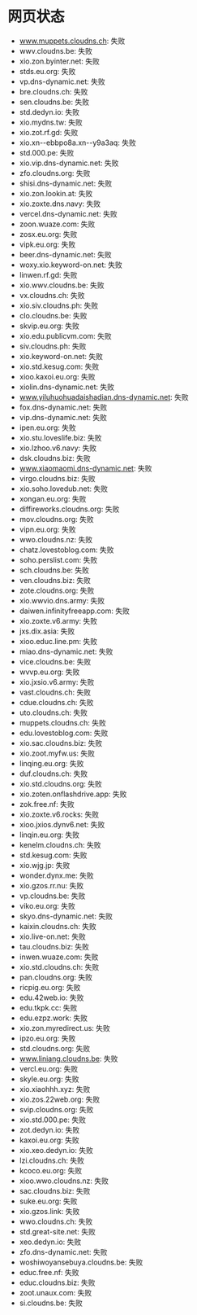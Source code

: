 # 网页状态
- www.muppets.cloudns.ch: 失败
- wwv.cloudns.be: 失败
- xio.zon.byinter.net: 失败
- stds.eu.org: 失败
- vp.dns-dynamic.net: 失败
- bre.cloudns.ch: 失败
- sen.cloudns.be: 失败
- std.dedyn.io: 失败
- xio.mydns.tw: 失败
- xio.zot.rf.gd: 失败
- xio.xn--ebbpo8a.xn--y9a3aq: 失败
- std.000.pe: 失败
- xio.vip.dns-dynamic.net: 失败
- zfo.cloudns.org: 失败
- shisi.dns-dynamic.net: 失败
- xio.zon.lookin.at: 失败
- xio.zoxte.dns.navy: 失败
- vercel.dns-dynamic.net: 失败
- zoon.wuaze.com: 失败
- zosx.eu.org: 失败
- vipk.eu.org: 失败
- beer.dns-dynamic.net: 失败
- woxy.xio.keyword-on.net: 失败
- linwen.rf.gd: 失败
- xio.wwv.cloudns.be: 失败
- vx.cloudns.ch: 失败
- xio.siv.cloudns.ph: 失败
- clo.cloudns.be: 失败
- skvip.eu.org: 失败
- xio.edu.publicvm.com: 失败
- siv.cloudns.ph: 失败
- xio.keyword-on.net: 失败
- xio.std.kesug.com: 失败
- xioo.kaxoi.eu.org: 失败
- xiolin.dns-dynamic.net: 失败
- www.yiluhuohuadaishadian.dns-dynamic.net: 失败
- fox.dns-dynamic.net: 失败
- vip.dns-dynamic.net: 失败
- ipen.eu.org: 失败
- xio.stu.loveslife.biz: 失败
- xio.lzhoo.v6.navy: 失败
- dsk.cloudns.biz: 失败
- www.xiaomaomi.dns-dynamic.net: 失败
- virgo.cloudns.biz: 失败
- xio.soho.lovedub.net: 失败
- xongan.eu.org: 失败
- diffireworks.cloudns.org: 失败
- mov.cloudns.org: 失败
- vipn.eu.org: 失败
- wwo.cloudns.nz: 失败
- chatz.lovestoblog.com: 失败
- soho.perslist.com: 失败
- sch.cloudns.be: 失败
- ven.cloudns.biz: 失败
- zote.cloudns.org: 失败
- xio.wwvio.dns.army: 失败
- daiwen.infinityfreeapp.com: 失败
- xio.zoxte.v6.army: 失败
- jxs.dix.asia: 失败
- xioo.educ.line.pm: 失败
- miao.dns-dynamic.net: 失败
- vice.cloudns.be: 失败
- wvvp.eu.org: 失败
- xio.jxsio.v6.army: 失败
- vast.cloudns.ch: 失败
- cdue.cloudns.ch: 失败
- uto.cloudns.ch: 失败
- muppets.cloudns.ch: 失败
- edu.lovestoblog.com: 失败
- xio.sac.cloudns.biz: 失败
- xio.zoot.myfw.us: 失败
- linqing.eu.org: 失败
- duf.cloudns.ch: 失败
- xio.std.cloudns.org: 失败
- xio.zoten.onflashdrive.app: 失败
- zok.free.nf: 失败
- xio.zoxte.v6.rocks: 失败
- xioo.jxios.dynv6.net: 失败
- linqin.eu.org: 失败
- kenelm.cloudns.ch: 失败
- std.kesug.com: 失败
- xio.wjg.jp: 失败
- wonder.dynx.me: 失败
- xio.gzos.rr.nu: 失败
- vp.cloudns.be: 失败
- viko.eu.org: 失败
- skyo.dns-dynamic.net: 失败
- kaixin.cloudns.ch: 失败
- xio.live-on.net: 失败
- tau.cloudns.biz: 失败
- inwen.wuaze.com: 失败
- xio.std.cloudns.ch: 失败
- pan.cloudns.org: 失败
- ricpig.eu.org: 失败
- edu.42web.io: 失败
- edu.tkpk.cc: 失败
- edu.ezpz.work: 失败
- xio.zon.myredirect.us: 失败
- ipzo.eu.org: 失败
- std.cloudns.org: 失败
- www.liniang.cloudns.be: 失败
- vercl.eu.org: 失败
- skyle.eu.org: 失败
- xio.xiaohhh.xyz: 失败
- xio.zos.22web.org: 失败
- svip.cloudns.org: 失败
- xio.std.000.pe: 失败
- zot.dedyn.io: 失败
- kaxoi.eu.org: 失败
- xio.xeo.dedyn.io: 失败
- lzi.cloudns.ch: 失败
- kcoco.eu.org: 失败
- xioo.wwo.cloudns.nz: 失败
- sac.cloudns.biz: 失败
- suke.eu.org: 失败
- xio.gzos.link: 失败
- wwo.cloudns.ch: 失败
- std.great-site.net: 失败
- xeo.dedyn.io: 失败
- zfo.dns-dynamic.net: 失败
- woshiwoyansebuya.cloudns.be: 失败
- educ.free.nf: 失败
- educ.cloudns.biz: 失败
- zoot.unaux.com: 失败
- si.cloudns.be: 失败
